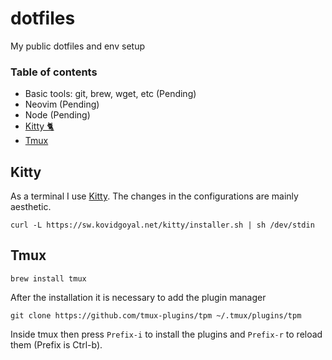 # dotfiles
My public dotfiles and env setup

### Table of contents
- Basic tools: git, brew, wget, etc (Pending)
- Neovim (Pending)
- Node (Pending)
- [Kitty 🐈](#kitty)
- [Tmux](#tmux)

## Kitty
As a terminal I use [Kitty](https://sw.kovidgoyal.net/kitty/). The changes in the configurations are mainly aesthetic. 
```
curl -L https://sw.kovidgoyal.net/kitty/installer.sh | sh /dev/stdin
```

## Tmux
```
brew install tmux
```
After the installation it is necessary to add the plugin manager
```
git clone https://github.com/tmux-plugins/tpm ~/.tmux/plugins/tpm
```
Inside tmux then press `Prefix-i` to install the plugins and `Prefix-r` to reload them (Prefix is Ctrl-b).
